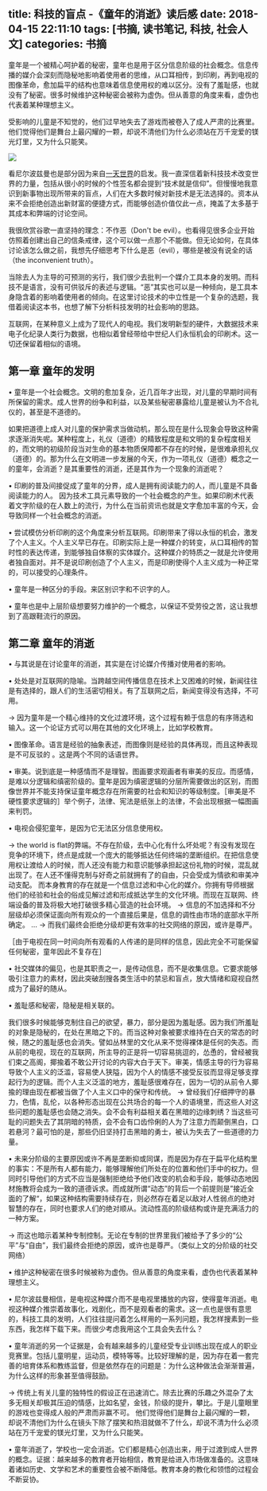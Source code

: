 title: 科技的盲点 -《童年的消逝》读后感
date: 2018-04-15 22:11:10
tags: [书摘, 读书笔记, 科技, 社会人文]
categories: 书摘
---

童年是一个被精心呵护着的秘密，童年也是用于区分信息阶级的社会概念。信息传播的媒介会深刻而隐秘地影响着使用者的思维，从口耳相传，到印刷，再到电视的图像革命，愈加扁平的结构也意味着信息使用权的难以区分。没有了羞耻感，也就没有了秘密。很多时候维护这种秘密会被称为虚伪。但从善意的角度来看，虚伪也代表着某种理想主义。
  
受影响的儿童是不知觉的，他们过早地失去了游戏而被卷入了成人严肃的比赛里。他们觉得他们是舞台上最闪耀的一颗，却说不清他们为什么必须站在万千宠爱的镁光灯里，又为什么只能笑。

<!-- more -->

<img src="https://ws2.sinaimg.cn/large/006tNc79gy1fqea1y6bdfj30ot0ov7va.jpg" style="display: block; margin: 0 auto; border: none">

看尼尔波兹曼也是部分因为来自[一天世界](https://blog.yitianshijie.net/2016/11/13/shiver-in-front-of-neil-postman/)的启发。我一直深信着新科技技术改变世界的力量，包括从很小的时候的个性签名都会提到“技术就是信仰”。但慢慢地我意识到新事物出现所带来的盲点，人们在大多数时候对新技术是无法选择的。资本从来不会拒绝创造出新财富的便捷方式，而能够创造价值仅此一点，掩盖了太多基于其成本和弊端的讨论空间。

我很欣赏谷歌一直坚持的理念：不作恶（Don't be evil）。也看得见很多企业开始仿照着创建出自己的信条戒律，这个可以做一点那个不能做。但无论如何，在具体讨论该怎么做之前，我想先仔细思考下什么是恶（evil），哪些是被没有说全的话（the inconvenient truth）。

当除去人为主导的可预测的劣行，我们很少去批判一个媒介工具本身的发明。而科技不是语言，没有可供驳斥的表述与逻辑。“恶”其实也可以是一种倾向，是工具本身隐含着的影响着使用者的倾向。在这里讨论技术的中立性是一个复杂的选题，我借着阅读这本书，也想了解下分析科技发明的社会影响的思路。

互联网，在某种意义上成为了现代人的电视。我们发明新型的硬件，大数据技术来电子化纪录人类行为数据，也相似着曾经带给中世纪人们永恒机会的印刷术。这一切还保留着相似的语境。


## 第一章 童年的发明

• 童年是一个社会概念。文明的愈加复杂，近几百年才出现，对儿童的早期时间有所保留的需求。成人世界的纷争和利益，以及某些秘密暴露给儿童是被认为不合礼仪的，甚至是不道德的。

如果把道德上成人对儿童的保护需求当做动机，那么现在是什么现象会导致这种需求逐渐消失呢。某种程度上，礼仪（道德）的精致程度是和文明的复杂程度相关的，而文明的初级阶段当对生命的基本物质保障都不存在的时候，是很难承担礼仪（道德）的。那为什么在文明进一步发展的今天，作为一项礼仪（道德）概念之一的童年，会消逝？是其重要性的消逝，还是其作为一个现象的消逝呢？

• 印刷的普及间接促成了童年的分界，成人是拥有阅读能力的人，而儿童是不具备阅读能力的人。
因为技术工具元素导致的一个社会概念的产生。如果印刷术代表着文字阶级的在人数上的流行，为什么在当前资讯也就是文字愈加丰富的今天，会导致同样一个社会概念的消逝。

• 尝试模仿分析印刷的这个角度来分析互联网。印刷带来了得以永恒的机会，激发了个人主义。个人主义早已存在。印刷实际上是一种媒介的转变，从口耳相传的暂时性的表达传递，到能够独自体察的实体媒介。这种媒介的特质之一就是允许使用者独自面对。并不是说印刷创造了个人主义，而是印刷使得个人主义成为一种正常的，可以接受的心理条件。

• 童年是一种区分的手段。来区别识字和不识字的人。

• 童年也是中上层阶级想要努力维护的一个概念，以保证不受劳役之苦，这让我想到了高跟鞋流行的原因。


## 第二章 童年的消逝

• 与其说是在讨论童年的消逝，其实是在讨论媒介传播对使用者的影响。

• 处处是对互联网的隐喻。当跨越空间传播信息在技术上又困难的时候，新闻往往是有选择的，跟人们的生活密切相关。有了互联网之后，新闻变得没有选择，不可用。

-> 因为童年是一个精心维持的文化过渡环境，这个过程有赖于信息的有序筛选和输入。这一个论证方式可以用在其他的文化环境上，比如学校教育。

• 图像革命。语言是经验的抽象表述，而图像则是经验的具体再现，而且这种表现是不可反驳的 。这是两个不同的话语世界。

• 审美。说到底是一种感情而不是理智。图画要求观画者有审美的反应。而感情，是难以分逻辑和缜密阶级的。童年是因为缜密逻辑的分层所需要做出的区别，而图像世界并不能支持保证童年概念存在所需要的社会和知识的等级制度。［审美是不硬性要求逻辑的］举个例子，法律、宪法是纸张上的法律，不会出现根据一幅图画来判罚。

• 电视会侵犯童年，是因为它无法区分信息使用权。

-> the world is flat的弊端。不存在阶级，去中心化有什么坏处呢？有没有发现在竞争的环境下，终点是成就一个庞大的能够抵达任何终端的垄断组织。在把信息使用权让渡给人的时候，而人还没有能力和意识能够承担起这份礼物的时候，混乱就出现了。在人还不懂得克制与好奇之前就拥有了的自由，只会受成为情欲和审美冲动支配。
而本身教育的存在就是一个信息过滤和中心化的媒介。你拥有导师根据他们的经验和社会的俗成见解过滤和形成抵达学生的文化环境。而现在互联网、终端设备的普及将极大地打破很多精心营造的社会环境。
-> 信息的不加选择和不分层级却必须保证面向所有观众的一个直接后果是，信息的调性由市场的底部水平所确定。
…
-> 而我们最终会拒绝分级却更有效率的社交网络的原因，或许是尊严。

［由于电视在同一时间向所有观看的人传递的是同样的信息，因此完全不可能保留任何秘密，童年因此不复存在］

• 社交媒体的偏见，也是其职责之一，是传动信息，而不是收集信息。它要求能够吸引注意力的素材，因此突破刮搜各类生活中的禁忌和盲点，放大情绪和窥视自然成为了最好的随从。

• 羞耻感和秘密，隐秘是相关联的。

我们很多时候能够克制住自己的欲望，暴力，部分是因为羞耻感。因为我们所羞耻的对象是隐秘的，在处在黑暗之下的。而当这种对象被要求维持在白天的常态的时候，随之的羞耻感也会消失。譬如丛林里的文化从来不觉得裸体是任何的失态。而从前的电视，现在的互联网，所主导的正是将一切容易挑逗的，怂恿的，曾经被我们束之高阁，揶揄着不敢公开讨论的内容大白于天下。审美，情感主导的行为容易导致个人主义的泛滥，容易使人狭隘，因为个人的情感不接受反驳而显得足够支撑起行为的逻辑。而个人主义泛滥的地方，羞耻感很难存在，因为一切的从前令人揶揄的理由现在都被当做了个人主义口中的保守和传统。
-> 曾经我们仔细押守的暴力，色情，乱伦，以各种形态出现在公共场合的每一个人的语境里，而这些人对这些问题的羞耻感也会随之消失。会不会有利益相关着在黑暗的边缘刺绣？当这些可耻的问题失去了其阴暗的特质，会不会有口齿伶俐的人为了注意力而颠倒黑白，口若悬河？最可怕的是，那些仍旧坚持打击黑暗的勇士，被认为失去了一些道德的力量。

• 未来分阶级的主要原因或许不再是垄断抑或同谋，而是因为存在于扁平化结构里的事实：不是所有人都有能力，能够理解他们所处在的位置和他们手中的权力。但同时引导他们的方式不应当是强制拒绝给予他们改变的机会和手段，能够动态地因材施教将会成为一致的道德诉求。而成就所谓“动态”的背后一个前提则是”接近全面的了解“，如果这种结构需要持续存在，则必然存在着足以敌对人性弱点的绝对智慧的存在，同时也要求人们的绝对顺从。流动性高的阶级结构或许是充满活力的一种方案。

-> 而这也暗示着某种专制控制。无论在专制的世界里我们被给予了多少的“公平”与“自由”，我们最终会拒绝的原因，或许也是尊严。（类似上文的分阶级的社交网络）

• 维护这种秘密在很多时候被称为虚伪。但从善意的角度来看，虚伪也代表着某种理想主义。

• 尼尔波兹曼相信，是电视这种媒介而不是电视里播放的内容，使得童年消逝。电视这种媒介推崇着故事化，戏剧化，而不是观看者的需求。这一点也是很有意思的，科技工具的发明，人们往往提问着怎么样用的一系列问题，我怎样搜素到一些东西，我怎样下载下来。而很少考虑我用这个工具会失去什么？

• 童年消逝的另一个证据是，会有越来越多的儿童经受专业训练出现在成人的职业竞赛里。包括儿童明星，运动员，模特等等。比较好理解的是，因为存在着一套完善的培育体系和教练监督，但是依然存在的问题是：为什么这种做法会渐渐普遍，为什么这样的形象甚至值得鼓励。

-> 传统上有关儿童的独特性的假设正在迅速消亡。除去比赛的乐趣之外混杂了太多无相关却极其压迫的情感，比如名望，金钱，阶级的提升，攀比。于是儿童眼里的游戏也变得成人般的严肃而非赢不可。 他们觉得他们是舞台上最闪耀的一颗，却说不清他们为什么在镜头下除了摆笑和热泪就做不了什么，却说不清为什么必须站在万千宠爱的镁光灯里，又为什么只能笑。

• 童年消逝了，学校也一定会消逝。它们都是精心创造出来，用于过渡到成人世界的概念。证据：越来越多的教育者开始相信，教育是给进入市场做准备的。这意味着诸如历史、文学和艺术的重要性会被不断降低。教育本身的教化和领悟的过程会不断妥协。
















